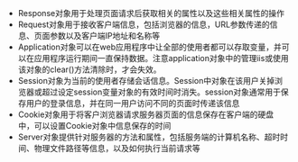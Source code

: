 * Response对象用于处理页面请求后获取相关的属性以及这些相关属性的操作
* Request对象用于接收客户端信息，包括浏览器的信息，URL参数传递的信息、页面参数以及客户端IP地址和名称等
* Application对象可以在web应用程序中让全部的使用者都可以存取变量，并可以在应用程序运行期间一直保持数据。注意application对象中的管理iis或使用该对象的clear\(\)方法清除时，才会失效。
* Session对象为当前的使用者存储会话信息。Session中对象在该用户关掉浏览器或超过设定session变量对象的有效时间时消失。session对象通常用于保存用户的登录信息，并在同一用户访问不同的页面时传递该信息
* Cookie对象用于将客户浏览器请求服务器页面的信息保存在客户端的硬盘中，可以设置Cookie对象中信息保存的时间
* Server对象提供针对服务器的方法和属性，包括服务端的计算机名称、超时时间、物理文件路径等信息，以及如何执行当前请求等



